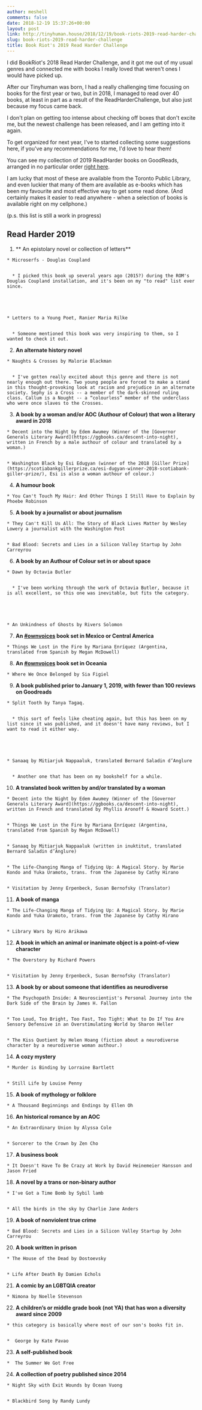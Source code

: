 ```yaml
---
author: meshell
comments: false
date: 2018-12-19 15:37:26+00:00
layout: post
link: http://tinyhuman.house/2018/12/19/book-riots-2019-read-harder-challenge/
slug: book-riots-2019-read-harder-challenge
title: Book Riot's 2019 Read Harder Challenge
---
```


I did BookRiot's 2018 Read Harder Challenge, and it got me out of my usual genres and connected me with books I really loved that weren't ones I would have picked up.

After our Tinyhuman was born, I had a really challenging time focusing on books for the first year or two, but in 2018, I managed to read over 40 books, at least in part as a result of the ReadHarderChallenge, but also just because my focus came back.

I don't plan on getting too intense about checking off boxes that don't excite me, but the newest challenge has been released, and I am getting into it again.

To get organized for next year, I've to started collecting some suggestions here, if you've any recommendations for me, I'd love to hear them!

You can see my collection of 2019 ReadHarder books on GoodReads, arranged in no particular order [right here](https://www.goodreads.com/review/list/2388071-michelle?shelf=read-harder-2019).

I am lucky that most of these are available from the Toronto Public Library, and even luckier that many of them are available as e-books which has been my favourite and most effective way to get some read done. (And certainly makes it easier to read anywhere - when a selection of books is available right on my cellphone.)

(p.s. this list is still a work in progress)


## **Read Harder 2019**






  1. ** An epistolary novel or collection of letters**


    * Microserfs - Douglas Coupland


      * I picked this book up several years ago (2015?) during the ROM's Douglas Coupland installation, and it's been on my "to read" list ever since.





    * Letters to a Young Poet, Ranier Maria Rilke


      * Someone mentioned this book was very inspiring to them, so I wanted to check it out.








  2. **An alternate history novel**


    * Naughts & Crosses by Malorie Blackman


      * I've gotten really excited about this genre and there is not nearly enough out there. Two young people are forced to make a stand in this thought-provoking look at racism and prejudice in an alternate society. Sephy is a Cross -- a member of the dark-skinned ruling class. Callum is a Nought -- a “colourless” member of the underclass who were once slaves to the Crosses.








  3. **A book by a woman and/or AOC (Authour of Colour) that won a literary award in 2018**


    * Decent into the Night by Edem Awumey (Winner of the [Governor Generals Literary Award](https://ggbooks.ca/descent-into-night), written in French by a male authour of colour and translated by a woman.)


    * Washington Black by Esi Edugyan (winner of the 2018 [Giller Prize](https://scotiabankgillerprize.ca/esi-dugyan-winner-2018-scotiabank-giller-prize/), Esi is also a woman authour of colour.)





  4. **A humour book**


    * You Can't Touch My Hair: And Other Things I Still Have to Explain by Phoebe Robinson





  5. **A book by a journalist or about journalism**


    * They Can't Kill Us All: The Story of Black Lives Matter by Wesley Lowery a journalist with the Washington Post


    * Bad Blood: Secrets and Lies in a Silicon Valley Startup by John Carreyrou





  6. **A book by an Authour of Colour set in or about space**


    * Dawn by Octavia Butler


      * I've been working through the work of Octavia Butler, because it is all excellent, so this one was inevitable, but fits the category.





    * An Unkindness of Ghosts by Rivers Solomon





  7. **An [#ownvoices](http://www.corinneduyvis.net/ownvoices/) book set in Mexico or Central America**


    * Things We Lost in the Fire by Mariana Enríquez (Argentina, translated from Spanish by Megan McDowell)





  8. **An [#ownvoices](http://www.corinneduyvis.net/ownvoices/) book set in Oceania**


    * Where We Once Belonged by Sia Figiel





  9. **A book published prior to January 1, 2019, with fewer than 100 reviews on Goodreads**


    * Split Tooth by Tanya Tagaq.


      * this sort of feels like cheating again, but this has been on my list since it was published, and it doesn't have many reviews, but I want to read it either way.





    * Sanaaq by Mitiarjuk Nappaaluk, translated Bernard Saladin d’Anglure


      * Another one that has been on my bookshelf for a while.








  10. **A translated book written by and/or translated by a woman**


    * Decent into the Night by Edem Awumey (Winner of the [Governor Generals Literary Award](https://ggbooks.ca/descent-into-night), written in French and translated by Phyllis Aronoff & Howard Scott.)


    * Things We Lost in the Fire by Mariana Enríquez (Argentina, translated from Spanish by Megan McDowell)


    * Sanaaq by Mitiarjuk Nappaaluk (written in inuktitut, translated Bernard Saladin d’Anglure)


    * The Life-Changing Manga of Tidying Up: A Magical Story. by Marie Kondo and Yuka Uramoto, trans. from the Japanese by Cathy Hirano


    * Visitation by Jenny Erpenbeck, Susan Bernofsky (Translator)





  11. **A book of manga**


    * The Life-Changing Manga of Tidying Up: A Magical Story. by Marie Kondo and Yuka Uramoto, trans. from the Japanese by Cathy Hirano


    * Library Wars by Hiro Arikawa





  12. **A book in which an animal or inanimate object is a point-of-view character**


    * The Overstory by Richard Powers


    * Visitation by Jenny Erpenbeck, Susan Bernofsky (Translator)





  13. **A book by or about someone that identifies as neurodiverse**


    * The Psychopath Inside: A Neuroscientist's Personal Journey into the Dark Side of the Brain by James H. Fallon


    * Too Loud, Too Bright, Too Fast, Too Tight: What to Do If You Are Sensory Defensive in an Overstimulating World by Sharon Heller


    * The Kiss Quotient by Helen Hoang (fiction about a neurodiverse character by a neurodiverse woman authour.)





  14. **A cozy mystery**


    * Murder is Binding by Lorraine Bartlett


    * Still Life by Louise Penny





  15. **A book of mythology or folklore**


    * A Thousand Beginnings and Endings by Ellen Oh





  16. **An historical romance by an AOC**


    * An Extraordinary Union by Alyssa Cole


    * Sorcerer to the Crown by Zen Cho





  17. **A business book**


    * It Doesn't Have To Be Crazy at Work by David Heinemeier Hansson and Jason Fried





  18. **A novel by a trans or non-binary author**


    * I've Got a Time Bomb by Sybil lamb


    * All the birds in the sky by Charlie Jane Anders





  19. **A book of nonviolent true crime**


    * Bad Blood: Secrets and Lies in a Silicon Valley Startup by John Carreyrou





  20. **A book written in prison**


    * The House of the Dead by Dostoevsky


    * Life After Death By Damien Echols





  21. **A comic by an LGBTQIA creator**


    * Nimona by Noelle Stevenson





  22. **A children’s or middle grade book (not YA) that has won a diversity award since 2009**


    * this category is basically where most of our son's books fit in.


    *  George by Kate Pavao





  23. **A self-published book**


    *  The Summer We Got Free





  24. **A collection of poetry published since 2014**


    * Night Sky with Exit Wounds by Ocean Vuong


    * Blackbird Song by Randy Lundy
